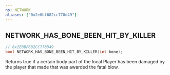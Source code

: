 ```yaml
---
ns: NETWORK
aliases: ["0x2e0bf682cc778d49"]
---
```

## NETWORK_HAS_BONE_BEEN_HIT_BY_KILLER

```c
// 0x2E0BF682CC778D49
bool NETWORK_HAS_BONE_BEEN_HIT_BY_KILLER(int bone);
```

Returns true if a certain body part of the local Player has been damaged by the player that made that was awarded the fatal blow.

